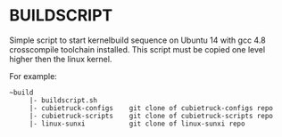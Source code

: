 BUILDSCRIPT
===========

Simple script to start kernelbuild sequence on Ubuntu 14 with gcc 4.8 crosscompile toolchain installed.
This script must be copied one level higher then the linux kernel.

For example:


	~build
	     |- buildscript.sh
	     |- cubietruck-configs    git clone of cubietruck-configs repo
	     |- cubietruck-scripts    git clone of cubietruck-scripts repo
	     |- linux-sunxi           git clone of linux-sunxi repo




